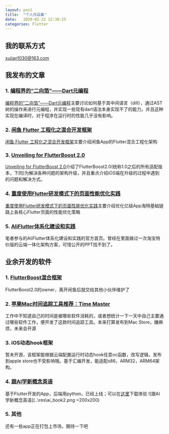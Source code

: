 ```yaml
---
layout: post
title:  "个人作品集"
date:   2020-02-22 12:36:25
categories: Flutter
---
```

## 我的联系方式
xujian1030@163.com
## 我发布的文章

### 1. [编程界的“二向箔”——Dart元编程](https://developer.aliyun.com/article/716170)
[编程界的“二向箔”——Dart元编程](https://developer.aliyun.com/article/716170)主要讨论如何基于其中间语言（dill），通过AST树的操作来进行元编程，并实现一些现有dart语法本身实现不了的能力。并且这种实现在编译时，对于程序在运行时的性能几乎没有影响。

### 2. [闲鱼 Flutter 工程化之混合开发框架](https://www.modb.pro/doc/27744)
[闲鱼 Flutter 工程化之混合开发框架](https://www.modb.pro/doc/27744)主要介绍闲鱼App的Flutter混合工程化架构

### 3. [Unveiling for FlutterBoost 2.0](https://zhuanlan.zhihu.com/p/114389375?utm_id=0)
[Unveiling for FlutterBoost 2.0](https://zhuanlan.zhihu.com/p/114389375?utm_id=0)介绍了FlutterBoost2.0(统称1.0之后的所有适配版本，下同)为解决各种问题的架构升级，并且重点介绍iOS端在升级的过程中遇到的问题和解决方式。

### 4. [重度使用Flutter研发模式下的页面性能优化实践](https://mp.weixin.qq.com/s/i7qM-uwKSIE5Y-z3oK6XDQ)
[重度使用Flutter研发模式下的页面性能优化实践](https://mp.weixin.qq.com/s/i7qM-uwKSIE5Y-z3oK6XDQ)主要介绍优化亿级App淘特基础链路上各核心Flutter页面的性能优化策略

### 5. [AliFlutter体系化建设和实践](https://tech.taobao.org/news/2020-12-15-01.html)
笔者参与的AliFlutter体系化建设和实践的官方首页。曾经在里面做过一次淘宝特价版的云端一体化架构方案，可惜公开的PPT找不到了。

## 业余开发的软件

### 1. [FlutterBoost混合框架](https://github.com/alibaba/flutter_boost)
FlutterBoost2.0的owner，离开闲鱼后就交给其他小伙伴维护了
### 2. [苹果Mac时间追踪工具推荐：Time Master](https://zhuanlan.zhihu.com/p/503541873)
工作中不知道自己的时间是被哪些软件消耗的，或者想统计一下一天中自己主要通过哪些软件工作，便开发了这款时间追踪工具。本来打算发布到Mac Store，嫌麻烦，未来会开源
### 3. iOS动态hook框架
暂未开源，该框架能根据云端配置运行时动态hook任意oc函数，改写逻辑，发布到apple store也不受影响哦。基于汇编开发，能适配x86，ARM32，ARM64架构。
### 4. [跟AI学新概念英语](https://apps.apple.com/sg/app/%E8%B7%9Fai%E5%AD%A6%E6%96%B0%E6%A6%82%E5%BF%B5%E8%8B%B1%E8%AF%AD/id6497166760)
基于Flutter开发的App，后端用python，已经上线；可以在[这里](https://apps.apple.com/sg/app/%E8%B7%9Fai%E5%AD%A6%E6%96%B0%E6%A6%82%E5%BF%B5%E8%8B%B1%E8%AF%AD/id6497166760)下载体验
![跟AI学新概念英语](..\res\ai_book2.png =200x200) 
### 5. 其他
还有一些app正在打包上市场，期待一下吧
